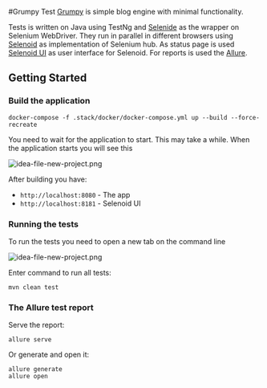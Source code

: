 #Grumpy Test
[Grumpy](https://github.com/tonsky/grumpy) is simple blog engine with minimal functionality.

Tests is written on Java using TestNg and [Selenide](https://github.com/codeborne/selenide) as the wrapper on Selenium WebDriver.
They run in parallel in different browsers using [Selenoid](https://github.com/aerokube/selenoid) as implementation of Selenium hub.
As status page is used [Selenoid UI](https://github.com/aerokube/selenoid-ui) as user interface for Selenoid.
For reports is used the [Allure](https://github.com/allure-framework/allure2).

## Getting Started
### Build the application
```
docker-compose -f .stack/docker/docker-compose.yml up --build --force-recreate
```
You need to wait for the application to start. This may take a while. When the application starts you will see this

![idea-file-new-project.png](https://i.imgur.com/dEcSq0X.png)

After building you have:
* `http://localhost:8080` - The app
* `http://localhost:8181` - Selenoid UI

### Running the tests
To run the tests you need to open a new tab on the command line

![idea-file-new-project.png](https://i.imgur.com/ravbozt.png)

Enter command to run all tests:
```
mvn clean test
```

### The Allure test report
Serve the report:
```
allure serve
```
Or generate and open it:
```
allure generate
allure open
```